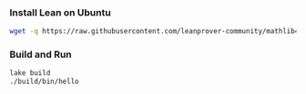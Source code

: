 ### Install Lean on Ubuntu
```bash
wget -q https://raw.githubusercontent.com/leanprover-community/mathlib4/master/scripts/install_debian.sh && bash install_debian.sh ; rm -f install_debian.sh && source ~/.profile
```

### Build and Run
```bash
lake build
./build/bin/hello
```